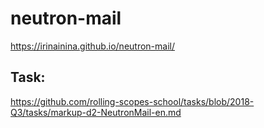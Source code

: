 # neutron-mail
https://irinainina.github.io/neutron-mail/

## Task: 
https://github.com/rolling-scopes-school/tasks/blob/2018-Q3/tasks/markup-d2-NeutronMail-en.md
